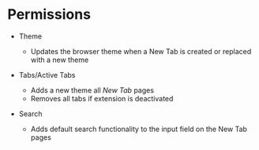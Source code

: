 # Permissions

- Theme
    - Updates the browser theme when a New Tab is created or replaced with a new theme
    

- Tabs/Active Tabs
    - Adds a new theme all _New Tab_ pages
    - Removes all tabs if extension is deactivated
    

- Search
    - Adds default search functionality to the input field on the New Tab pages